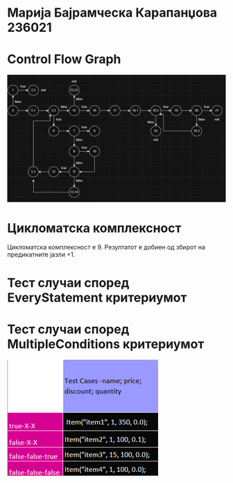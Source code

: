 # Марија Бајрамческа Карапанџова 236021

# Control Flow Graph

![CFG.png](CFG.png)

# Цикломатска комплексност
Цикломатска комплексност е 9. Резултатот е добиен од збирот на предикатните јазли +1.

# Тест случаи според EveryStatement критериумот

# Тест случаи според MultipleConditions критериумот

![MultipleConditions.png](MultipleConditions.png)
